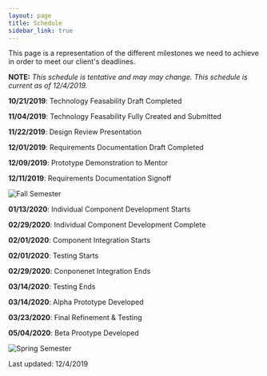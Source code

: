 ```yaml
---
layout: page
title: Schedule
sidebar_link: true
---
```


This page is a representation of the different milestones we need to achieve in order to meet our client's deadlines.

**NOTE:** _This schedule is tentative and may may change. This schedule is current as of 12/4/2019._

**10/21/2019**: Technology Feasability Draft Completed

**11/04/2019**: Technology Feasability Fully Created and Submitted

**11/22/2019**: Design Review Presentation

**12/01/2019**: Requirements Documentation Draft Completed

**12/09/2019**: Prototype Demonstration to Mentor

**12/11/2019**: Requirements Documentation Signoff


![Fall Semester]({{site.baseurl}}/img/fall-sched.png)
  
  
**01/13/2020**: Individual Component Development Starts

**02/29/2020**: Individual Component Development Complete

**02/01/2020**: Component Integration Starts

**02/01/2020**: Testing Starts

**02/29/2020**: Conponenet Integration Ends

**03/14/2020**: Testing Ends

**03/14/2020**: Alpha Prototype Developed

**03/23/2020**: Final Refinement & Testing 

**05/04/2020**: Beta Prootype Developed

![Spring Semester]({{site.baseurl}}/img/spring-sched.png)
  
  
Last updated: 12/4/2019


<!-- <button type="button" onclick="myFunc()">Try it</button> -->
